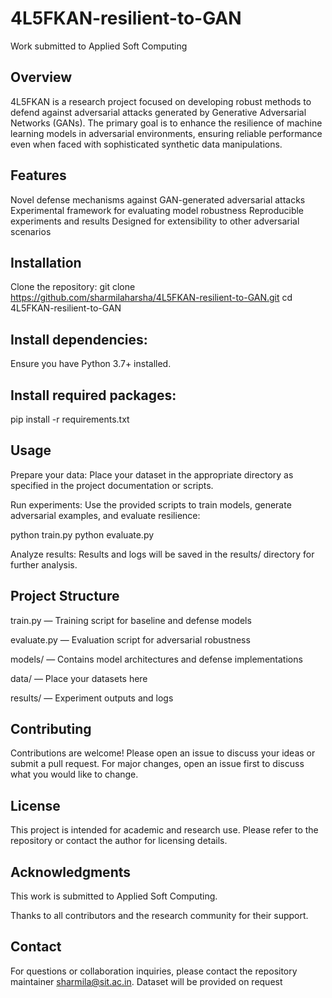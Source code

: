 # 4L5FKAN-resilient-to-GAN
Work submitted to Applied Soft Computing

## Overview
4L5FKAN is a research project focused on developing robust methods to defend against adversarial attacks generated by Generative Adversarial Networks (GANs). The primary goal is to enhance the resilience of machine learning models in adversarial environments, ensuring reliable performance even when faced with sophisticated synthetic data manipulations.

## Features
Novel defense mechanisms against GAN-generated adversarial attacks
Experimental framework for evaluating model robustness
Reproducible experiments and results
Designed for extensibility to other adversarial scenarios

## Installation
Clone the repository:
git clone https://github.com/sharmilaharsha/4L5FKAN-resilient-to-GAN.git
cd 4L5FKAN-resilient-to-GAN

## Install dependencies:
Ensure you have Python 3.7+ installed.
## Install required packages:

pip install -r requirements.txt

## Usage
Prepare your data:
Place your dataset in the appropriate directory as specified in the project documentation or scripts.

Run experiments:
Use the provided scripts to train models, generate adversarial examples, and evaluate resilience:

python train.py
python evaluate.py

Analyze results:
Results and logs will be saved in the results/ directory for further analysis.

## Project Structure
train.py — Training script for baseline and defense models

evaluate.py — Evaluation script for adversarial robustness

models/ — Contains model architectures and defense implementations

data/ — Place your datasets here

results/ — Experiment outputs and logs

## Contributing
Contributions are welcome! Please open an issue to discuss your ideas or submit a pull request. For major changes, open an issue first to discuss what you would like to change.

## License
This project is intended for academic and research use. Please refer to the repository or contact the author for licensing details.

## Acknowledgments
This work is submitted to Applied Soft Computing.

Thanks to all contributors and the research community for their support.

## Contact
For questions or collaboration inquiries, please contact the repository maintainer sharmila@sit.ac.in.
Dataset will be provided on request
